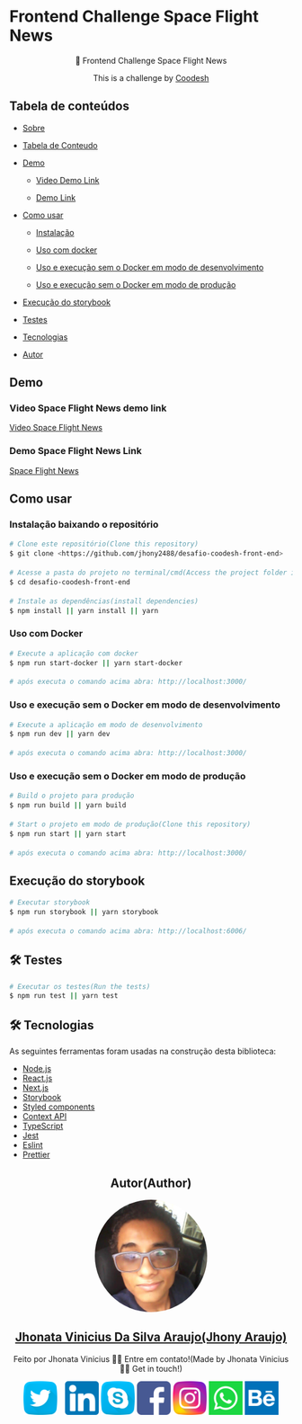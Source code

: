 
# Frontend Challenge Space Flight News

<p align="center" id="about">🚀  Frontend Challenge Space Flight News</p>

 <p id="tabela-de-conteudo" align="center">This is a challenge by <a href="https://coodesh.com/">Coodesh</a></p>

<h2 id="tabela-de-conteudo">Tabela de conteúdos</h2>
<!--ts-->
   
- [Sobre](#about)

- [Tabela de Conteudo](#tabela-de-conteudo)

- [Demo](#tabela-de-conteudo)
  
  - [Video Demo Link](#demo-video)
  
  - [Demo Link](#demo-link)

- [Como usar](#como-usar)

  - [Instalação](#instalacao)
  
  - [Uso com docker](#uso)

  - [Uso e execução sem o Docker em modo de desenvolvimento](#uso)

  - [Uso e execução sem o Docker em modo de produção](#uso)

- [Execução do storybook](#-testes)

- [Testes](#-testes)

- [Tecnologias](#tecnologias)

- [Autor](#autor)
<!--te-->

<h2 id="demo">Demo</h2>

<h3 id="demo">Video Space Flight News demo link</h3>

<a href="https://coodesh.com/" target="_blank">Video Space Flight News</a>

<h3 id="demo">Demo Space Flight News Link</h3>

<a href="https://desafio-coodesh-front-end.netlify.app/" target="_blank">Space Flight News</a>


<h2 id="como-usar">Como usar</h2>

<h3>Instalação baixando o repositório</h3>

```bash
# Clone este repositório(Clone this repository)
$ git clone <https://github.com/jhony2488/desafio-coodesh-front-end>

# Acesse a pasta do projeto no terminal/cmd(Access the project folder in the terminal/cmd)
$ cd desafio-coodesh-front-end

# Instale as dependências(install dependencies)
$ npm install || yarn install || yarn

```

<h3 id="uso">Uso com Docker</h3>

```bash
# Execute a aplicação com docker
$ npm run start-docker || yarn start-docker

# após executa o comando acima abra: http://localhost:3000/ 
```

<h3 id="uso">Uso e execução sem o Docker em modo de desenvolvimento</h3>

```bash
# Execute a aplicação em modo de desenvolvimento
$ npm run dev || yarn dev

# após executa o comando acima abra: http://localhost:3000/ 
```

<h3 id="uso">Uso e execução sem o Docker em modo de produção</h3>

```bash
# Build o projeto para produção
$ npm run build || yarn build

# Start o projeto em modo de produção(Clone this repository)
$ npm run start || yarn start

# após executa o comando acima abra: http://localhost:3000/
```


<h2 id="uso">Execução do storybook</h2>

```bash
# Executar storybook
$ npm run storybook || yarn storybook

# após executa o comando acima abra: http://localhost:6006/
```


<h2 id="tests">🛠 Testes</h2>

```bash
# Executar os testes(Run the tests)
$ npm run test || yarn test

```

<h2 id="tecnologias">🛠 Tecnologias</h2>

As seguintes ferramentas foram usadas na construção desta biblioteca:

- [Node.js](https://nodejs.org/en/)
- [React.js](https://pt-br.reactjs.org/)
- [Next.js](https://nextjs.org/)
- [Storybook](https://storybook.js.org/)
- [Styled components](https://styled-components.com/)
- [Context API](https://www.dtidigital.com.br/blog/context-api-como-usar-de-forma-simples-e-facil/)
- [TypeScript](https://www.typescriptlang.org/)
- [Jest](https://jestjs.io/)
- [Eslint](https://eslint.org/)
- [Prettier](https://prettier.io/)

<h2 id="autor" align="center">Autor(Author)</h2>

<div align="center">

<a href="https://jhonyaraujo.netlify.app/">
 <img style="border-radius: 50%;" src="https://raw.githubusercontent.com/jhony2488/images/master/perfil.jpg" width="200px;" alt="Jhonata Vinicius"/>
 <br />
 <h2>Jhonata Vinicius Da Silva Araujo(Jhony Araujo) </h2></a>

<p>Feito por Jhonata Vinicius 👋🏽 Entre em contato!(Made by Jhonata Vinicius 👋🏽 Get in touch!)</p>

<a href="https://twitter.com/JhonyAraujoDev" align="center"><img src="https://raw.githubusercontent.com/jhony2488/images/master/twitter.png" height="60px" width="60px" /></a>
<a href="https://www.linkedin.com/in/jhonatavinicius2488/"><img src="https://raw.githubusercontent.com/jhony2488/images/master/linkedin.png" style="margin-left:10px;" height="60px" width="60px" /></a>
<a href="https://join.skype.com/invite/v9azzgZrhpWh"><img src="https://raw.githubusercontent.com/jhony2488/images/master/skype%20(1).png" height="60px" width="60px" /></a>
<a href="https://www.facebook.com/jhony.araujo.dev/"><img src="https://raw.githubusercontent.com/jhony2488/images/master/facebook%20(1).png" height="60px" width="60px" /></a>
<a href="https://www.instagram.com/jhonyaraujo_oficial/"><img src="https://raw.githubusercontent.com/jhony2488/images/master/instagram.png" height="60px" width="60px" /></a>
<a href="https://api.whatsapp.com/send?phone=5581983708177"><img src="https://raw.githubusercontent.com/jhony2488/images/master/whatsapp.png" height="60px" width="60px" /></a>
<a href="https://www.behance.net/jhonyaraujo"><img src="https://raw.githubusercontent.com/jhony2488/images/master/behance.png" height="60px" width="60px" /></a>

</div>
